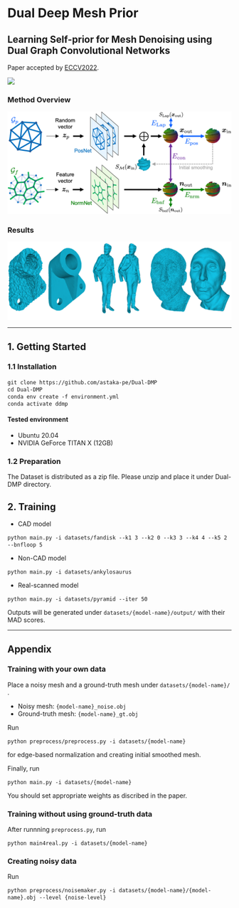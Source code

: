 # Dual Deep Mesh Prior

## Learning Self-prior for Mesh Denoising using Dual Graph Convolutional Networks
Paper accepted by [ECCV2022](https://eccv2022.ecva.net/program/accepted-papers/#:~:text=Yu%20(ETH%20Zurich)-,4934,-Learning%20Self%2Dprior).

<img src="fig/anim.gif" align="top" width="400">

### Method Overview

<img src="fig/overview.png">

### Results

<img src="fig/representitive.png">

___

## 1. Getting Started


### 1.1 Installation
```
git clone https://github.com/astaka-pe/Dual-DMP
cd Dual-DMP
conda env create -f environment.yml
conda activate ddmp
```

#### Tested environment
- Ubuntu 20.04
- NVIDIA GeForce TITAN X (12GB)

### 1.2 Preparation

The Dataset is distributed as a zip file. Please unzip and place it under Dual-DMP directory. 

## 2. Training

- CAD model

```
python main.py -i datasets/fandisk --k1 3 --k2 0 --k3 3 --k4 4 --k5 2 --bnfloop 5
```

- Non-CAD model
```
python main.py -i datasets/ankylosaurus
```

- Real-scanned model
```
python main.py -i datasets/pyramid --iter 50
```

Outputs will be generated under `datasets/{model-name}/output/` with their MAD scores.

___
## Appendix
### Training with your own data
Place a noisy mesh and a ground-truth mesh under `datasets/{model-name}/` .
- Noisy mesh: `{model-name}_noise.obj`
- Ground-truth mesh: `{model-name}_gt.obj`

Run 
```
python preprocess/preprocess.py -i datasets/{model-name}
```
for edge-based normalization and creating initial smoothed mesh.

Finally, run
```
python main.py -i datasets/{model-name}
```
You should set appropriate weights as discribed in the paper.

### Training without using ground-truth data
After runnning `preprocess.py`, run
```
python main4real.py -i datasets/{model-name}
```

### Creating noisy data
Run
```
python preprocess/noisemaker.py -i datasets/{model-name}/{model-name}.obj --level {noise-level}
```
